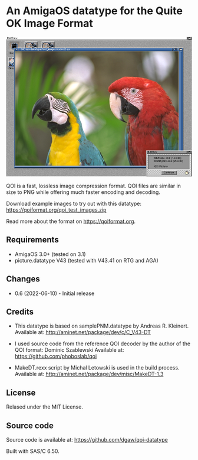 An AmigaOS datatype for the Quite OK Image Format
=================================================

![Screenshot](https://raw.githubusercontent.com/dgaw/qoi-datatype/master/screenshot.png)

QOI is a fast, lossless image compression format. QOI files are
similar in size to PNG while offering much faster encoding
and decoding.

Download example images to try out with this datatype:
https://qoiformat.org/qoi_test_images.zip

Read more about the format on https://qoiformat.org.

Requirements
------------

* AmigaOS 3.0+ (tested on 3.1)
* picture.datatype V43 (tested with V43.41 on RTG and AGA)

Changes
-------

* 0.6 (2022-06-10) - Initial release

Credits
-------

* This datatype is based on samplePNM.datatype by Andreas R. Kleinert.
  Available at: http://aminet.net/package/dev/c/C_V43-DT

* I used source code from the reference QOI decoder by the author
  of the QOI format: Dominic Szablewski
  Available at: https://github.com/phoboslab/qoi

* MakeDT.rexx script by Michal Letowski is used in the build process.
  Available at: http://aminet.net/package/dev/misc/MakeDT-1.3

License
-------

Relased under the MIT License.

Source code
-----------

Source code is available at:
https://github.com/dgaw/qoi-datatype

Built with SAS/C 6.50.
